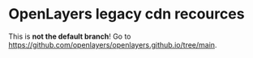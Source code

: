 # OpenLayers legacy cdn recources

This is **not the default branch**! Go to https://github.com/openlayers/openlayers.github.io/tree/main.